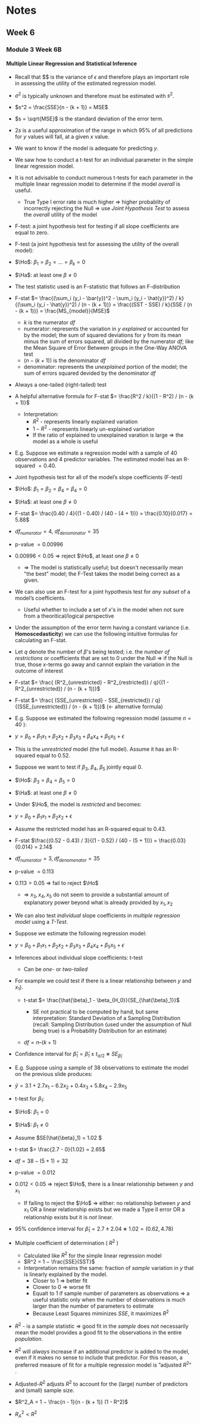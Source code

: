 $$
\newcommand{\pr}{\text{I\kern-0.15em P}}
\newcommand{\Ha}{H_a}
\newcommand{\Ho}{H_0}
\newcommand{\pv}{\text{p-value}}
\newcommand{\ss}{\sum_{i=1}^{n}}
$$


# Notes

## Week 6
### Module 3 Week 6B

#### Multiple Linear Regression and Statistical Inference

- Recall that $$ is the variance of $\epsilon$ and therefore plays an important role in assessing the utility of the estimated regression model. 

- $\sigma^2$ is typically unknown and therefore must be estimated with $s^2$. 

- $s^2 = \frac{SSE}{n - (k + 1)} = MSE$

- $s = \sqrt{MSE}$ is the standard deviation of the error term. 

- $2s$ is a useful approximation of the range in which 95\% of all predictions for $y$ values will fall, at a given $x$ value.

    

- We want to know if the model is adequate for predicting $y$.

- We saw how to conduct a t-test for an individual parameter in the simple linear regression model. 

- It is not advisable to conduct numerous t-tests for each parameter in the multiple linear regression model to determine if the model *overall* is useful. 

    - True Type I error rate is much higher => higher probablity of incorrectly rejecting the Null => use *Joint Hypothesis Test* to assess the *overall* utility of the model

- F-test: a joint hypothesis test for testing if all slope coefficients are equal to zero.

    

- F-test (a joint hypothesis test for assessing the utility of the overall model): 

- $\Ho$: $\beta_1 = \beta_2 = ... = \beta_k = 0$

- $\Ha$: at least one $\beta \neq 0$

- The test statistic used is an F-statistic that follows an F-distribution 

- F-stat $= \frac{(\sum_i (y_i - \bar{y})^2 - \sum_i (y_i - \hat{y})^2) / k}{(\sum_i (y_i - \hat{y})^2) / (n - (k + 1))} = \frac{(SST - SSE) / k}{SSE / (n - (k + 1))} = \frac{MS_{model}}{MSE}$

    - $k$ is the numerator $df$
    - numerator: represents the variation in $y$ *explained* or accounted for by the model; the sum of squared deviations for $y$ from its mean minus the sum of errors squared, all divided by the numerator $df$; like the Mean Square of Error Between groups in the One-Way ANOVA test
    - $(n - (k + 1))$ is the denominator $df$
    - denominator: represents the *unexplained* portion of the model; the sum of errors squared devided by the denominator $df$

- Always a one-tailed (right-tailed) test 

- A helpful alternative formula for F-stat $= \frac{R^2 / k}{(1 - R^2) / (n - (k + 1)}$

    - Interpretation:
        - $R^2$ - represents linearly explained variation
        - $1 - R^2$ - represents linearly un-explained variation
        - If the ratio of explained to unexplained varation is large => the model as a whole is useful


    

- E.g. Suppose we estimate a regression model with a sample of 40 observations and 4 predictor variables. The estimated model has an R-squared $= 0.40$. 

- Joint hypothesis test for all of the model’s slope coefficients (F-test) 

- $\Ho$: $\beta_1 = \beta_2 = \beta_4 = \beta_4 = 0$

- $\Ha$: at least one $\beta \neq 0$

- F-stat $= \frac{0.40 / 4}{(1 - 0.40) / (40 - (4 + 1))} = \frac{0.10}{0.017} = 5.88$

- $df_{numerator} = 4$, $df_{denominator} = 35$

- p-value $= 0.00996$ 

- $0.00996 < 0.05$ => reject $\Ho$, at least one $\beta ≠ 0$ 

    - => The model is statistically useful; but doesn't necessarily mean "the best" model; the F-Test takes the model being correct as a given.

    

- We can also use an F-test for a joint hypothesis test for *any subset* of a model’s coefficients. 

    - Useful whether to include a set of $x$'s in the model when not sure from a theoritical/logical perspective

- Under the assumption of the error term having a constant variance (i.e. **Homoscedasticity**) we can use the following intuitive formulas for calculating an F-stat.

- Let $q$ denote the number of $\beta$'s being tested; i.e. the *number of restrictions* or coefficients that are set to $0$ under the Null => if the Null is true, those $x$-terms go away and cannot explain the variation in the outcome of interest

- F-stat $= \frac{ (R^2_{unrestricted} - R^2_{restricted}) / q}{(1 - R^2_{unrestricted}) / (n - (k + 1))}$

- F-stat $= \frac{ (SSE_{unrestricted} - SSE_{restricted}) / q}{(SSE_{unrestricted}) / (n - (k + 1))}$ (<- alternative formula)

    

- E.g. Suppose we estimated the following regression model (assume $n = 40$ ): 

- $y = \beta_0 + \beta_1 x_1 + \beta_2 x_2 + \beta_3 x_3 + \beta_4 x_4 + \beta_5 x_5 + \epsilon$

- This is the *unrestricted* model (the full model). Assume it has an R-squared equal to $0.52$. 

- Suppose we want to test if $\beta_3$, $\beta_4$, $\beta_5$ jointly equal $0$.

- $\Ho$: $\beta_3 = \beta_4 = \beta_5 = 0$

- $\Ha$: at least one $\beta \neq 0$

- Under $\Ho$, the model is *restricted* and becomes: 

- $y = \beta_0 + \beta_1 x_1 + \beta_2 x_2 + \epsilon$ 

- Assume the restricted model has an R-squared equal to $0.43$. 

- F-stat $\frac{(0.52 - 0.43) / 3}{(1 - 0.52) / (40 - (5 + 1))} = \frac{0.03}{0.014} = 2.14$

- $df_{numerator} = 3, df_{denomenator} = 35$ 

- p-value $= 0.113$ 

- $0.113 > 0.05$ => fail to reject $\Ho$

    - => $x_3, x_4, x_5$ do not seem to provide a substantial amount of explanatory power beyond what is already provided by $x_1, x_2$

    

- We can also test *individual* slope coefficients in *multiple regression model* using a *T-Test*.

- Suppose we estimate the following regression model: 

- $y = \beta_0 + \beta_1 x_1 + \beta_2 x_2 + \beta_3 x_3 + \beta_4 x_4 + \beta_5 x_5 + \epsilon$

- Inferences about individual slope coefficients: t-test 

    - Can be *one-* or *two-tailed*

- For example we could test if there is a linear relationship between $y$ and $x_1$). 

    - t-stat $= \frac{\hat{\beta}_1 - \beta_{H_0}}{SE_{\hat{\beta}_1}}$
        - SE not practical to be computed by hand, but same interpretation: Standard Deviation of a Sampling Distribution (recall: Sampling Distribution (used under the assumption of Null being true) is a Probability Distribution for an estimate)

    - $df = n – (k + 1)$

- Confidence interval for $\hat{\beta}_1 = \hat{\beta}_1 \pm t_{\alpha/2} ∗ SE_{\hat{\beta}_1}$

    

- E.g. Suppose using a sample of 38 observations to estimate the model on the previous slide produces: 

- $\hat{y} = 3.1 + 2.7 x_1 − 6.2 x_2 + 0.4 x_3 + 5.8 x_4 − 2.9 x_5$

- t-test for $\beta_1$: 

- $\Ho$: $\beta_1 = 0$

- $\Ha$: $\beta_1 \neq 0$

- Assume $SE(\hat{\beta}_1) = 1.02 $

- t-stat $= \frac{2.7 - 0}{1.02} = 2.65$ 

- $df = 38 − (5 + 1) = 32$ 

- p-value $= 0.012$

- $0.012 < 0.05$ => reject $\Ho$, there is a linear relationship between $y$ and $x_1$

    - If failing to reject the $\Ho$ => either: no relationship between $y$ and $x_1$ OR a linear relationship exists but we made a Type II error OR a relationship exists but it is *not* linear.

- 95\% confidence interval for $\hat{\beta}_1 = 2.7 \pm 2.04 ∗ 1.02 = (0.62, 4.78)$

    

- Multiple coefficient of determination ( $R^2$ ) 

    - Calculated like $R^2$  for the simple linear regression model 
    - $R^2 = 1 − \frac{SSE}{SST}$ 
    - Interpretation remains the same: fraction of *sample* variation in $y$ that is linearly explained by the model.
        - Closer to 1 => better fit 
        - Clower to 0 => worse fit
        - Equalt to 1 if sample number of parameters as observations => a useful statistic only when the number of observations is much larger than the number of parameters to estimate
        - Because Least Squares miminizes $SSE$, it maximizes $R^2$

- $R^2$ - is a sample statistic => good fit in the *sample* does not necessarily mean the model provides a good fit to the observations in the entire *population*.

- $R^2$ will *always* increase if an additional predictor is added to the model, even if it makes no sense to include that predictor. For this reason, a preferred measure of fit for a multiple regression model is ”adjusted $R^2$” . 

- Adjusted-$R^2$ adjusts $R^2$ to account for the (large) number of predictors and (small) sample size. 

- $R^2_A = 1 − \frac{n - 1}{n - (k + 1)} (1 - R^2)$

- $R^2_A < R^2$



